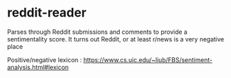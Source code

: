 # reddit-reader
Parses through Reddit submissions and comments to provide a sentimentality score. It turns out Reddit, or at least r/news is a very negative place

Positive/negative lexicon : https://www.cs.uic.edu/~liub/FBS/sentiment-analysis.html#lexicon
